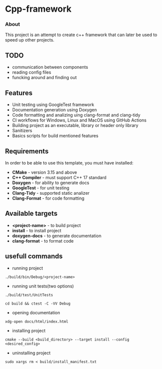 # Cpp-framework 

### About 
This project is an attempt to create c++ framework that can later be used to speed up other projects.

## TODO
* communication between components
* reading config files
* funcking around and finding out

## Features
* Unit testing using GoogleTest framework
* Documentation generation using Doxygen
* Code formatting and analizing uing clang-format and clang-tidy
* CI workflows for Windows, Linux and MacOS using GitHub Actions
* Building project as an executable, library or header only library
* Sanitizers
* Basics scripts for build mentioned features

## Requirements 
In order to be able to use this template, you must have installed: 
* **CMake** - version 3.15 and above 
* **C++ Compiler** - must support C++ 17 standard 
* **Doxygen** - for ability to generate docs
* **GoogleTest** - for unit testing
* **Clang-Tidy** - supported static analizer 
* **Clang-Format** - for code formatting

## Available targets
* **\<project-name\>** - to build project
* **install** - to install project
* **doxygen-docs** - to generate documentation
* **clang-format** - to format code

## usefull commands
* running project
```
./build/bin/Debug/<project-name>
```

* running unit tests(two options)
```
./build/test/UnitTests
```

```
cd build && ctest -C -VV Debug
```

* opening documentation
```
xdg-open docs/html/index.html
```

* installing project
```
cmake --build <build_directory> --target install --config <desired_config> 
```

* uninstalling project
```
sudo xargs rm < build/install_manifest.txt 
```